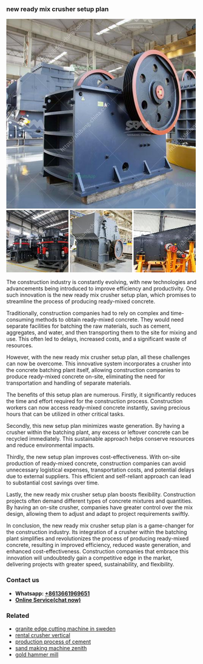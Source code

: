 <h3>new ready mix crusher setup plan</h3><img src='1704856840.jpg' alt=''><p>The construction industry is constantly evolving, with new technologies and advancements being introduced to improve efficiency and productivity. One such innovation is the new ready mix crusher setup plan, which promises to streamline the process of producing ready-mixed concrete.</p><p>Traditionally, construction companies had to rely on complex and time-consuming methods to obtain ready-mixed concrete. They would need separate facilities for batching the raw materials, such as cement, aggregates, and water, and then transporting them to the site for mixing and use. This often led to delays, increased costs, and a significant waste of resources.</p><p>However, with the new ready mix crusher setup plan, all these challenges can now be overcome. This innovative system incorporates a crusher into the concrete batching plant itself, allowing construction companies to produce ready-mixed concrete on-site, eliminating the need for transportation and handling of separate materials.</p><p>The benefits of this setup plan are numerous. Firstly, it significantly reduces the time and effort required for the construction process. Construction workers can now access ready-mixed concrete instantly, saving precious hours that can be utilized in other critical tasks.</p><p>Secondly, this new setup plan minimizes waste generation. By having a crusher within the batching plant, any excess or leftover concrete can be recycled immediately. This sustainable approach helps conserve resources and reduce environmental impacts.</p><p>Thirdly, the new setup plan improves cost-effectiveness. With on-site production of ready-mixed concrete, construction companies can avoid unnecessary logistical expenses, transportation costs, and potential delays due to external suppliers. This efficient and self-reliant approach can lead to substantial cost savings over time.</p><p>Lastly, the new ready mix crusher setup plan boosts flexibility. Construction projects often demand different types of concrete mixtures and quantities. By having an on-site crusher, companies have greater control over the mix design, allowing them to adjust and adapt to project requirements swiftly.</p><p>In conclusion, the new ready mix crusher setup plan is a game-changer for the construction industry. Its integration of a crusher within the batching plant simplifies and revolutionizes the process of producing ready-mixed concrete, resulting in improved efficiency, reduced waste generation, and enhanced cost-effectiveness. Construction companies that embrace this innovation will undoubtedly gain a competitive edge in the market, delivering projects with greater speed, sustainability, and flexibility.</p><h3>Contact us</h3><ul><li><strong>Whatsapp:&nbsp;<a href="https://wa.me/8613661969651">+8613661969651</a></strong></li><li><a href="https://swt.shibang-china.com/?git&amp;zhl&amp;new ready mix crusher setup plan"><strong>Online Service(chat now)</strong></a></li></ul><h3>Related</h3><ul><li><a href='granite edge cutting machine in sweden.md'>granite edge cutting machine in sweden</a></li><li><a href='rental crusher vertical.md'>rental crusher vertical</a></li><li><a href='production process of cement.md'>production process of cement</a></li><li><a href='sand making machine zenith.md'>sand making machine zenith</a></li><li><a href='gold hammer mill.md'>gold hammer mill</a></li></ul>